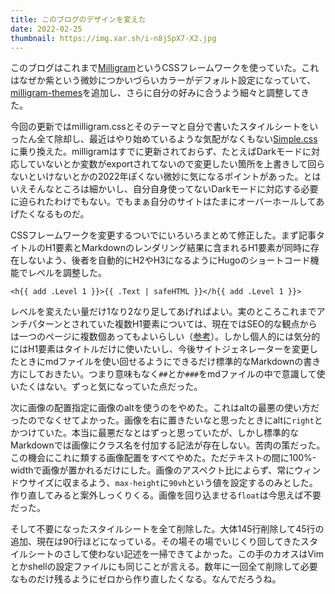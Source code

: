 ```yaml
---
title: このブログのデザインを変えた
date: 2022-02-25
thumbnail: https://img.xar.sh/i-n8jSpX7-X2.jpg
---
```


このブログはこれまで[Milligram](https://milligram.io/)というCSSフレームワークを使っていた。これはなぜか紫という微妙につかいづらいカラーがデフォルト設定になっていて、[milligram-themes](https://github.com/milligram/milligram-themes/blob/master/src/blue.css)を追加し、さらに自分の好みに合うよう細々と調整してきた。

今回の更新ではmilligram.cssとそのテーマと自分で書いたスタイルシートをいったん全て除却し、最近はやり始めているような気配がなくもない[Simple.css](https://simplecss.org/)に乗り換えた。milligramはすでに更新されておらず、たとえばDarkモードに対応していないとか変数がexportされてないので変更したい箇所を上書きして回らないといけないとかの2022年ぽくない微妙に気になるポイントがあった。とはいえそんなところは細かいし、自分自身使ってないDarkモードに対応する必要に迫られたわけでもない。でもまぁ自分のサイトはたまにオーバーホールしてあげたくなるものだ。

CSSフレームワークを変更するついでにいろいろまとめて修正した。まず記事タイトルのH1要素とMarkdownのレンダリング結果に含まれるH1要素が同時に存在しないよう、後者を自動的にH2やH3になるようにHugoのショートコード機能でレベルを調整した。

```go-html-template
<h{{ add .Level 1 }}>{{ .Text | safeHTML }}</h{{ add .Level 1 }}>
```

レベルを変えたい量だけ1なり2なり足してあげればよい。実のところこれまでアンチパターンとされていた複数H1要素については、現在ではSEO的な観点からは一つのページに複数個あってもよいらしい（[参考](https://www.youtube.com/watch?v=WsgrSxCmMbM)）。しかし個人的には気分的にはH1要素はタイトルだけに使いたいし、今後サイトジェネレーターを変更したときにmdファイルを使い回せるようにできるだけ標準的なMarkdownの書き方にしておきたい。つまり意味もなく`##`とか`###`をmdファイルの中で意識して使いたくはない。ずっと気になっていた点だった。

次に画像の配置指定に画像のaltを使うのをやめた。これはaltの最悪の使い方だったのでなくせてよかった。画像を右に置きたいなと思ったときにaltに`right`とかつけていた。本当に最悪だなとはずっと思っていたが、しかし標準的なMarkdownでは画像にクラス名を付加する記法が存在しない。苦肉の策だった。この機会にこれに類する画像配置をすべてやめた。ただテキストの間に100%-widthで画像が置かれるだけにした。画像のアスペクト比によらず、常にウィンドウサイズに収まるよう、`max-height`に`90vh`という値を設定するのみとした。作り直してみると案外しっくりくる。画像を回り込ませる`float`は今思えば不要だった。

そして不要になったスタイルシートを全て削除した。大体145行削除して45行の追加、現在は90行ほどになっている。その場その場でいじくり回してきたスタイルシートのさして使わない記述を一掃できてよかった。この手のカオスはVimとかshellの設定ファイルにも同じことが言える。数年に一回全て削除して必要なものだけ残るようにゼロから作り直したくなる。なんでだろうね。
